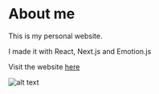 # About me

This is my personal website.

I made it with React, Next.js and Emotion.js

Visit the website [here](https://www.stavroskampanakis.com/)

![alt text](./out/app_screenshot.png)
